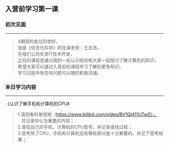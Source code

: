 ## 入营前学习第一课
### 初次见面
---
>4期班的各位同学好，  
我是《信息化科学》的任课老师：王志浩，   
在咱们公司负责IT技术开发，   
之后的课程会通过我的一些认识经验和大家一起探讨了解计算机的知识，   
希望大家可以通过入营前的课程学习了解到更多知识。   
学习过程中有任何问题可以随时和我沟通。

### 本日学习内容
---
《认识了解手机和计算机的CPU》  
>1.请观看科普视频（https://www.bilibili.com/video/BV1Qt411U7wD），   
&nbsp;&nbsp;&nbsp;并记录你认为重要的内容；   
2.查找自己的手机、计算机的CPU型号，并记录查找过程；   
3.思考除了CPU，手机和计算机还有哪些部分是十分重要的，并记下思考结果；	